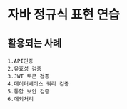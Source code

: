 # 자바 정규식 표현 연습

## 활용되는 사례
    1.API인증
    2.유효성 검증
    3.JWT 토큰 검증
    4.데이터베이스 쿼리 검증
    5.통합 보안 검증
    6.에외처리